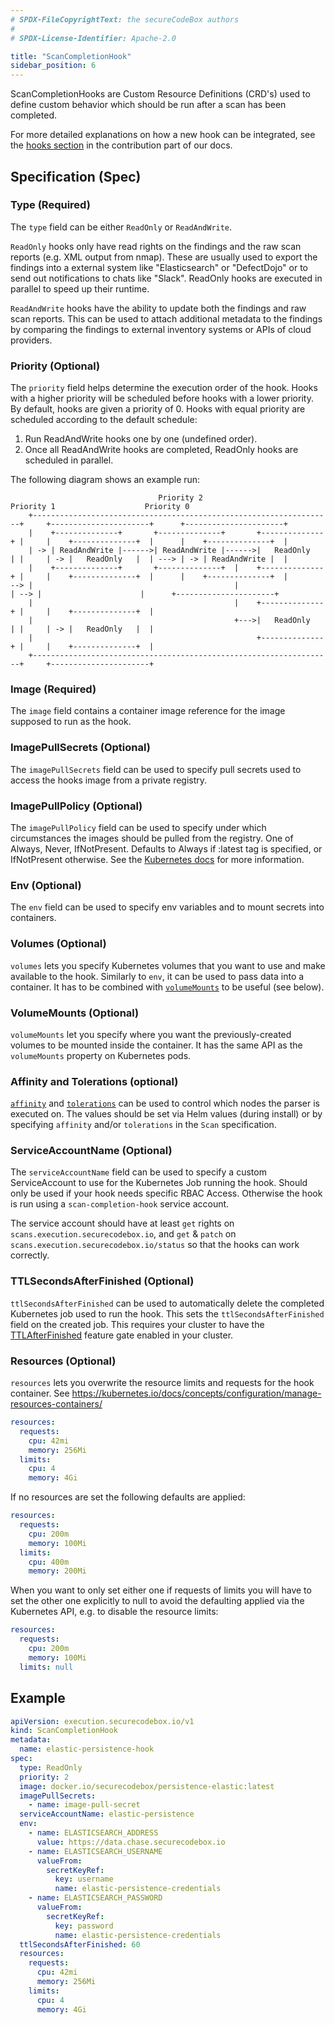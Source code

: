 ```yaml
---
# SPDX-FileCopyrightText: the secureCodeBox authors
#
# SPDX-License-Identifier: Apache-2.0

title: "ScanCompletionHook"
sidebar_position: 6
---
```


ScanCompletionHooks are Custom Resource Definitions (CRD's) used to define custom behavior which should be run after a scan has been completed.

For more detailed explanations on how a new hook can be integrated, see the [hooks section](/docs/contributing/integrating-a-hook) in the contribution part of our docs.

## Specification (Spec)

### Type (Required)

The `type` field can be either `ReadOnly` or `ReadAndWrite`.

`ReadOnly` hooks only have read rights on the findings and the raw scan reports (e.g. XML output from nmap). These are usually used to export the findings into a external system like "Elasticsearch" or "DefectDojo" or to send out notifications to chats like "Slack". ReadOnly hooks are executed in parallel to speed up their runtime.

`ReadAndWrite` hooks have the ability to update both the findings and raw scan reports. This can be used to attach additional metadata to the findings by comparing the findings to external inventory systems or APIs of cloud providers.

### Priority (Optional)

The `priority` field helps determine the execution order of the hook.
Hooks with a higher priority will be scheduled before hooks with a lower priority.
By default, hooks are given a priority of 0.
Hooks with equal priority are scheduled according to the default schedule:

1. Run ReadAndWrite hooks one by one (undefined order).
2. Once all ReadAndWrite hooks are completed, ReadOnly hooks are scheduled in parallel.

The following diagram shows an example run:

```text
                                 Priority 2                                          Priority 1                    Priority 0
    +-------------------------------------------------------------------+     +----------------------+      +----------------------+
    |    +--------------+       +--------------+       +--------------+ |     |    +--------------+  |      |    +--------------+  |
    | -> | ReadAndWrite |------>| ReadAndWrite |------>|   ReadOnly   | |     | -> |   ReadOnly   |  | ---> | -> | ReadAndWrite |  |
    |    +--------------+       +--------------+  |    +--------------+ |     |    +--------------+  |      |    +--------------+  |
--> |                                             |                     | --> |                      |      +----------------------+
    |                                             |    +--------------+ |     |    +--------------+  |
    |                                             +--->|   ReadOnly   | |     | -> |   ReadOnly   |  |
    |                                                  +--------------+ |     |    +--------------+  |
    +-------------------------------------------------------------------+     +----------------------+
```

### Image (Required)

The `image` field contains a container image reference for the image supposed to run as the hook.

### ImagePullSecrets (Optional)

The `imagePullSecrets` field can be used to specify pull secrets used to access the hooks image from a private registry.

### ImagePullPolicy (Optional)

The `imagePullPolicy` field can be used to specify under which circumstances the images should be pulled from the registry.
One of Always, Never, IfNotPresent. Defaults to Always if :latest tag is specified, or IfNotPresent otherwise.
See the [Kubernetes docs](https://kubernetes.io/docs/concepts/containers/images#updating-images) for more information.

### Env (Optional)

The `env` field can be used to specify env variables and to mount secrets into containers.

### Volumes (Optional)

`volumes` lets you specify Kubernetes volumes that you want to use and make available to the hook.
Similarly to `env`, it can be used to pass data into a container.
It has to be combined with [`volumeMounts`](#volumemounts-optional) to be useful (see below).

### VolumeMounts (Optional)

`volumeMounts` let you specify where you want the previously-created volumes to be mounted inside the container.
It has the same API as the `volumeMounts` property on Kubernetes pods.

### Affinity and Tolerations (optional)

[`affinity`](https://kubernetes.io/docs/tasks/configure-pod-container/assign-pods-nodes-using-node-affinity/) and [`tolerations`](https://kubernetes.io/docs/concepts/scheduling-eviction/taint-and-toleration/) can be used to control which nodes the parser is executed on.
The values should be set via Helm values (during install) or by specifying `affinity` and/or `tolerations` in the `Scan` specification.

### ServiceAccountName (Optional)

The `serviceAccountName` field can be used to specify a custom ServiceAccount to use for the Kubernetes Job running the hook.
Should only be used if your hook needs specific RBAC Access. Otherwise the hook is run using a `scan-completion-hook` service account.

The service account should have at least `get` rights on `scans.execution.securecodebox.io`, and `get` & `patch` on `scans.execution.securecodebox.io/status` so that the hooks can work correctly.

### TTLSecondsAfterFinished (Optional)

`ttlSecondsAfterFinished` can be used to automatically delete the completed Kubernetes job used to run the hook.
This sets the `ttlSecondsAfterFinished` field on the created job. This requires your cluster to have the [TTLAfterFinished](https://kubernetes.io/docs/concepts/workloads/controllers/ttlafterfinished/) feature gate enabled in your cluster.

### Resources (Optional)

`resources` lets you overwrite the resource limits and requests for the hook container. See https://kubernetes.io/docs/concepts/configuration/manage-resources-containers/

```yaml
resources:
  requests:
    cpu: 42mi
    memory: 256Mi
  limits:
    cpu: 4
    memory: 4Gi
```

If no resources are set the following defaults are applied:

```yaml
resources:
  requests:
    cpu: 200m
    memory: 100Mi
  limits:
    cpu: 400m
    memory: 200Mi
```

When you want to only set either one if requests of limits you will have to set the other one explicitly to null to avoid the defaulting applied via the Kubernetes API, e.g. to disable the resource limits:

```yaml
resources:
  requests:
    cpu: 200m
    memory: 100Mi
  limits: null
```

## Example

```yaml
apiVersion: execution.securecodebox.io/v1
kind: ScanCompletionHook
metadata:
  name: elastic-persistence-hook
spec:
  type: ReadOnly
  priority: 2
  image: docker.io/securecodebox/persistence-elastic:latest
  imagePullSecrets:
    - name: image-pull-secret
  serviceAccountName: elastic-persistence
  env:
    - name: ELASTICSEARCH_ADDRESS
      value: https://data.chase.securecodebox.io
    - name: ELASTICSEARCH_USERNAME
      valueFrom:
        secretKeyRef:
          key: username
          name: elastic-persistence-credentials
    - name: ELASTICSEARCH_PASSWORD
      valueFrom:
        secretKeyRef:
          key: password
          name: elastic-persistence-credentials
  ttlSecondsAfterFinished: 60
  resources:
    requests:
      cpu: 42mi
      memory: 256Mi
    limits:
      cpu: 4
      memory: 4Gi
```
